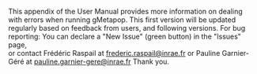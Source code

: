 This appendix of the User Manual provides more information on dealing with errors when running gMetapop. 
This first version will be updated regularly based on feedback from users, and following versions.
For bug reporting: 
You can declare a "New Issue" (green button) in the "Issues" page,  
or contact Frédéric Raspail at frederic.raspail@inrae.fr or Pauline Garnier-Géré at pauline.garnier-gere@inrae.fr
Thank you.
